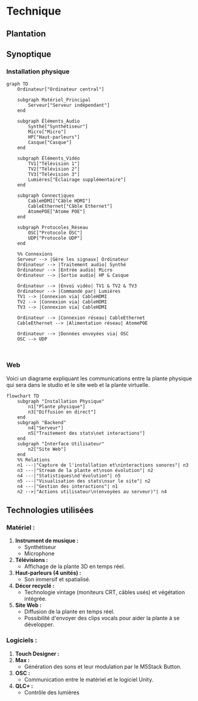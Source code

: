# Technique

## Plantation



## Synoptique

### Installation physique

````mermaid
graph TD
    Ordinateur["Ordinateur central"]

    subgraph Matériel_Principal
        Serveur["Serveur indépendant"]
    end

    subgraph Éléments_Audio
        Synthé["Synthétiseur"]
        Micro["Micro"]
        HP["Haut-parleurs"]
        Casque["Casque"]
    end

    subgraph Éléments_Vidéo
        TV1["Télévision 1"]
        TV2["Télévision 2"]
        TV3["Télévision 3"]
        Lumières["Éclairage supplémentaire"]
    end

    subgraph Connectiques
        CableHDMI["Câble HDMI"]
        CableEthernet["Câble Ethernet"]
        AtomePOE["Atome POE"]
    end

    subgraph Protocoles_Réseau
        OSC["Protocole OSC"]
        UDP["Protocole UDP"]
    end

    %% Connexions
    Serveur --> |Gère les signaux| Ordinateur
    Ordinateur --> |Traitement audio| Synthé
    Ordinateur --> |Entrée audio| Micro
    Ordinateur --> |Sortie audio| HP & Casque

    Ordinateur --> |Envoi vidéo| TV1 & TV2 & TV3
    Ordinateur --> |Commandé par| Lumières
    TV1 --> |Connexion via| CableHDMI
    TV2 --> |Connexion via| CableHDMI
    TV3 --> |Connexion via| CableHDMI

    Ordinateur --> |Connexion réseau| CableEthernet
    CableEthernet --> |Alimentation réseau| AtomePOE

    Ordinateur --> |Données envoyées via| OSC
    OSC --> UDP



````





### Web
Voici un diagrame expliquant les communications entre la plante physique qui sera dans le studio et le site web et la plante virtuelle.

````mermaid
flowchart TD
    subgraph "Installation Physique"
        n1["Plante physique"]
        n3["Diffusion en direct"]
    end
    subgraph "Backend"
        n4["Serveur"]
        n5["Traitement des stats\net interactions"]
    end
    subgraph "Interface Utilisateur"
        n2["Site Web"]
    end
    %% Relations
    n1 ---|"Capture de l'installation et\ninteractions sonores"| n3
    n3 ---|"Stream de la plante et\nson évolution"| n2
    n4 ---|"Statistiques\nd'évolution"| n5
    n5 ---|"Visualisation des stats\nsur le site"| n2
    n4 ---|"Gestion des interactions"| n1
    n2 -->|"Actions utilisateur\n(envoyées au serveur)"| n4
````

## **Technologies utilisées**

### **Matériel :**  
1. **Instrument de musique :**  
   - Synthétiseur
   - Microphone
2. **Télévisions :**  
   - Affichage de la plante 3D en temps réel. 
3. **Haut-parleurs (4 unités) :**  
   - Son immersif et spatialisé.  
4. **Décor recyclé :**  
   - Technologie vintage (moniteurs CRT, câbles usés) et végétation intégrée.
5. **Site Web :**  
   - Diffusion de la plante en temps réel.
   - Possibilité d'envoyer des clips vocals pour aider la plante à se développer.  

### **Logiciels :**  
1. **Touch Designer :**  
2. **Max :**  
   - Génération des sons et leur modulation par le M5Stack Button.  
3. **OSC :**  
   - Communication entre le matériel et le logiciel Unity.  
4. **QLC+ :**  
   - Contrôle des lumières

